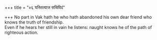 +++
title = "०६ यस्तित्याज सचिविदं"

+++
No part in Vak hath he who hath abandoned his own dear friend who knows the truth of friendship.  
     Even if he hears her still in vain he listens: naught knows he of the path of righteous action.